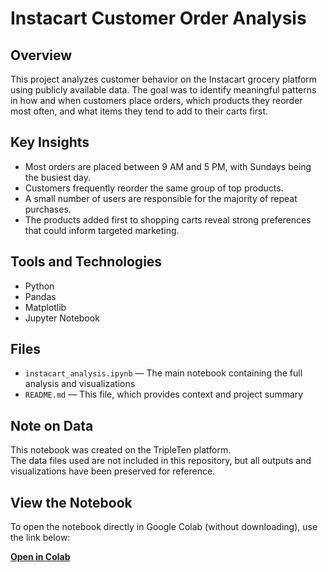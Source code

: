 # Instacart Customer Order Analysis

## Overview

This project analyzes customer behavior on the Instacart grocery platform using publicly available data. The goal was to identify meaningful patterns in how and when customers place orders, which products they reorder most often, and what items they tend to add to their carts first.

## Key Insights

- Most orders are placed between 9 AM and 5 PM, with Sundays being the busiest day.
- Customers frequently reorder the same group of top products.
- A small number of users are responsible for the majority of repeat purchases.
- The products added first to shopping carts reveal strong preferences that could inform targeted marketing.

## Tools and Technologies

- Python  
- Pandas  
- Matplotlib  
- Jupyter Notebook

## Files

- `instacart_analysis.ipynb` — The main notebook containing the full analysis and visualizations  
- `README.md` — This file, which provides context and project summary

## Note on Data

This notebook was created on the TripleTen platform.  
The data files used are not included in this repository, but all outputs and visualizations have been preserved for reference.

## View the Notebook

To open the notebook directly in Google Colab (without downloading), use the link below:

**[Open in Colab](https://colab.research.google.com/github/joecre/instacart-order-analysis/blob/main/instacart_analysis.ipynb)**
